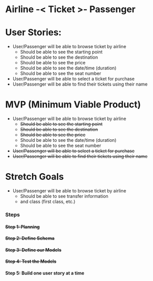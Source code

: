 # Airline -< Ticket >- Passenger

# User Stories:
* User/Passenger will be able to browse ticket by airline
    * Should be able to see the starting point
    * Should be able to see the destination
    * Should be able to see the price
    * Should be able to see the date/time (duration)
    * Should be able to see the seat number  
* User/Passenger will be able to select a ticket for purchase
* User/Passenger will be able to find their tickets using their name

# MVP (Minimum Viable Product)
* User/Passenger will be able to browse ticket by airline
    * ~~Should be able to see the starting point~~
    * ~~Should be able to see the destination~~
    * ~~Should be able to see the price~~
    * Should be able to see the date/time (duration)
    * Should be able to see the seat number 
* ~~User/Passenger will be able to select a ticket for purchase~~
* ~~User/Passenger will be able to find their tickets using their name~~

# Stretch Goals
* User/Passenger will be able to browse ticket by airline
    * Should be able to see transfer information
    * and class (first class, etc.)


### Steps

#### ~~Step 1: Planning~~
#### ~~Step 2: Define Schema~~
#### ~~Step 3: Define our Models~~
#### ~~Step 4: Test the Models~~
#### Step 5: Build one user story at a time
